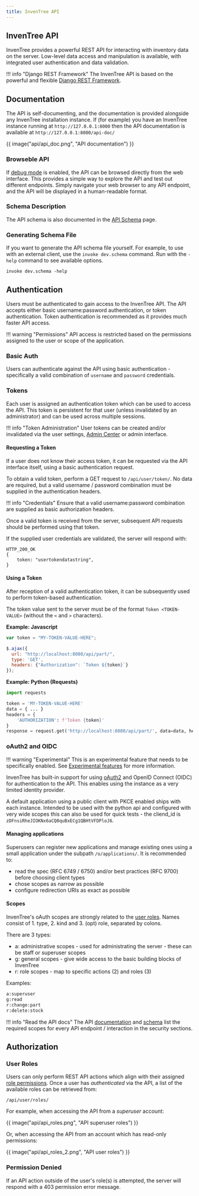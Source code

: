 ```yaml
---
title: InvenTree API
---
```


## InvenTree API

InvenTree provides a powerful REST API for interacting with inventory data on the server. Low-level data access and manipulation is available, with integrated user authentication and data validation.

!!! info "Django REST Framework"
    The InvenTree API is based on the powerful and flexible [Django REST Framework](https://www.django-rest-framework.org/).

## Documentation

The API is self-documenting, and the documentation is provided alongside any InvenTree installation instance. If (for example) you have an InvenTree instance running at `http://127.0.0.1:8000` then the API documentation is available at `http://127.0.0.1:8000/api-doc/`

{{ image("api/api_doc.png", "API documentation") }}

### Browseble API

If [debug mode](../start/index.md#debug-mode) is enabled, the API can be browsed directly from the web interface. This provides a simple way to explore the API and test out different endpoints. Simply navigate your web browser to any API endpoint, and the API will be displayed in a human-readable format.

### Schema Description

The API schema is also documented in the [API Schema](./schema.md) page.

### Generating Schema File

If you want to generate the API schema file yourself. For example, to use with an external client, use the `invoke dev.schema` command. Run with the `-help` command to see available options.

```
invoke dev.schema -help
```


## Authentication

Users must be authenticated to gain access to the InvenTree API. The API accepts either basic username:password authentication, or token authentication. Token authentication is recommended as it provides much faster API access.

!!! warning "Permissions"
    API access is restricted based on the permissions assigned to the user or scope of the application.

### Basic Auth

Users can authenticate against the API using basic authentication - specifically a valid combination of `username` and `password` credentials.

### Tokens

Each user is assigned an authentication token which can be used to access the API. This token is persistent for that user (unless invalidated by an administrator) and can be used across multiple sessions.

!!! info "Token Administration"
    User tokens can be created and/or invalidated via the user settings, [Admin Center](../settings/admin.md#admin-center) or admin interface.

#### Requesting a Token

If a user does not know their access token, it can be requested via the API interface itself, using a basic authentication request.

To obtain a valid token, perform a GET request to `/api/user/token/`. No data are required, but a valid username / password combination must be supplied in the authentication headers.

!!! info "Credentials"
	Ensure that a valid username:password combination are supplied as basic authorization headers.

Once a valid token is received from the server, subsequent API requests should be performed using that token.

If the supplied user credentials are validated, the server will respond with:

```
HTTP_200_OK
{
    token: "usertokendatastring",
}
```

#### Using a Token

After reception of a valid authentication token, it can be subsequently used to perform token-based authentication.

The token value sent to the server must be of the format `Token <TOKEN-VALUE>` (without the `<` and `>` characters).

**Example: Javascript**
```javascript
var token = "MY-TOKEN-VALUE-HERE";

$.ajax({
  url: "http://localhost:8080/api/part/",
  type: 'GET',
  headers: {"Authorization": `Token ${token}`}
});
```

**Example: Python (Requests)**
```python
import requests

token = 'MY-TOKEN-VALUE-HERE'
data = { ... }
headers = {
    'AUTHORIZATION': f'Token {token}'
}
response = request.get('http://localhost:8080/api/part/', data=data, headers=headers)
```

### oAuth2 and OIDC

!!! warning "Experimental"
    This is an experimental feature that needs to be specifically enabled. See [Experimental features](../settings/experimental.md) for more information.

InvenTree has built-in support for using [oAuth2](https://oauth.net/2/) and OpenID Connect (OIDC) for authentication to the API. This enables using the instance as a very limited identity provider.

A default application using a public client with PKCE enabled ships with each instance. Intended to be used with the python api and configured with very wide scopes this can also be used for quick tests - the cliend_id is `zDFnsiRheJIOKNx6aCQ0quBxECg1QBHtVFDPloJ6`.

#### Managing applications

Superusers can register new applications and manage existing ones using a small application under the subpath `/o/applications/`.
It is recommended to:
- read the spec (RFC 6749 / 6750) and/or best practices (RFC 9700) before choosing client types
- chose scopes as narrow as possible
- configure redirection URIs as exact as possible

#### Scopes

InvenTree's oAuth scopes are strongly related to the [user roles](#user-roles).
Names consist of 1. type, 2. kind and 3. (opt) role, separated by colons.


There are 3 types:

- a: administrative scopes - used for administrating the server - these can be staff or superuser scopes
- g: general scopes - give wide access to the basic building blocks of InvenTree
- r: role scopes - map to specific actions (2) and roles (3)

Examples:
```bash
a:superuser
g:read
r:change:part
r:delete:stock
```

!!! info "Read the API docs"
    The API [documentation](#documentation) and [schema](./schema.md) list the required scopes for every API endpoint / interaction in the security sections.

## Authorization

### User Roles

Users can only perform REST API actions which align with their assigned [role permissions](../settings/permissions.md#roles).
Once a user has *authenticated* via the API, a list of the available roles can be retrieved from:

`/api/user/roles/`

For example, when accessing the API from a *superuser* account:

{{ image("api/api_roles.png", "API superuser roles") }}

Or, when accessing the API from an account which has read-only permissions:

{{ image("api/api_roles_2.png", "API user roles") }}

### Permission Denied

If an API action outside of the user's role(s) is attempted, the server will respond with a 403 permission error message.

